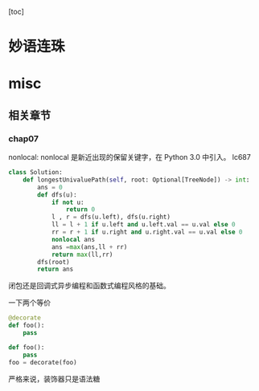 [toc]
# 妙语连珠


# misc

## 相关章节
### chap07
nonlocal: nonlocal 是新近出现的保留关键字，在 Python 3.0 中引入。
lc687
```python
class Solution:
    def longestUnivaluePath(self, root: Optional[TreeNode]) -> int:
        ans = 0
        def dfs(u):
            if not u:
                return 0
            l , r = dfs(u.left), dfs(u.right)
            ll = l + 1 if u.left and u.left.val == u.val else 0
            rr = r + 1 if u.right and u.right.val == u.val else 0
            nonlocal ans
            ans =max(ans,ll + rr)
            return max(ll,rr)
        dfs(root)
        return ans
```
闭包还是回调式异步编程和函数式编程风格的基础。

一下两个等价
```python
@decorate
def foo():
    pass
```
```python
def foo():
    pass
foo = decorate(foo)
```

严格来说，装饰器只是语法糖